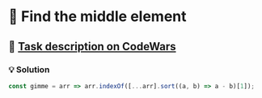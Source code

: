 # 📝 Find the middle element

## 🔗 [Task description on CodeWars](https://www.codewars.com/kata/545a4c5a61aa4c6916000755)

### 💡 Solution

```javascript
const gimme = arr => arr.indexOf([...arr].sort((a, b) => a - b)[1]);
```
